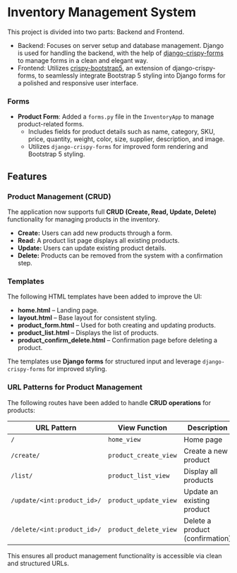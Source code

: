 # Inventory Management System

This project is divided into two parts: Backend and Frontend.

- Backend: Focuses on server setup and database management. Django is used for handling the backend, with the help of [django-crispy-forms](https://django-crispy-forms.readthedocs.io/en/latest/install.html#installing-django-crispy-forms) to manage forms in a clean and elegant way.
- Frontend: Utilizes [crispy-bootstrap5](https://pypi.org/project/crispy-bootstrap5/), an extension of django-crispy-forms, to seamlessly integrate Bootstrap 5 styling into Django forms for a polished and responsive user interface.


### Forms
- **Product Form**: Added a `forms.py` file in the `InventoryApp` to manage product-related forms. 
  - Includes fields for product details such as name, category, SKU, price, quantity, weight, color, size, supplier, description, and image.
  - Utilizes `django-crispy-forms` for improved form rendering and Bootstrap 5 styling.


## Features

### Product Management (CRUD)
The application now supports full **CRUD (Create, Read, Update, Delete)** functionality for managing products in the inventory.

- **Create:** Users can add new products through a form.
- **Read:** A product list page displays all existing products.
- **Update:** Users can update existing product details.
- **Delete:** Products can be removed from the system with a confirmation step.

### Templates
The following HTML templates have been added to improve the UI:
- **home.html** – Landing page.
- **layout.html** – Base layout for consistent styling.
- **product_form.html** – Used for both creating and updating products.
- **product_list.html** – Displays the list of products.
- **product_confirm_delete.html** – Confirmation page before deleting a product.

The templates use **Django forms** for structured input and leverage `django-crispy-forms` for improved styling.

### URL Patterns for Product Management
The following routes have been added to handle **CRUD operations** for products:

| URL Pattern                  | View Function            | Description                     |
|------------------------------|-------------------------|---------------------------------|
| `/`                          | `home_view`             | Home page                       |
| `/create/`                   | `product_create_view`   | Create a new product            |
| `/list/`                     | `product_list_view`     | Display all products            |
| `/update/<int:product_id>/`  | `product_update_view`   | Update an existing product      |
| `/delete/<int:product_id>/`  | `product_delete_view`   | Delete a product (confirmation) |

This ensures all product management functionality is accessible via clean and structured URLs.




